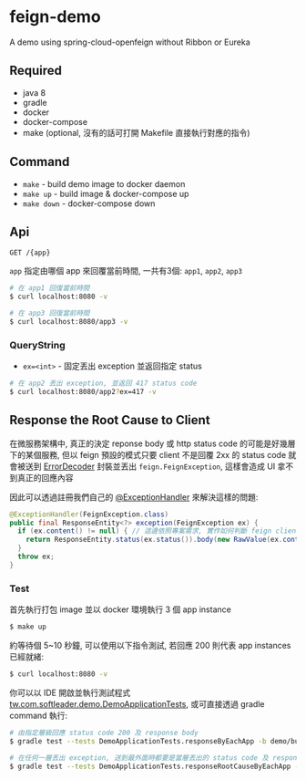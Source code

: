# feign-demo
A demo using spring-cloud-openfeign without Ribbon or Eureka

## Required

- java 8
- gradle
- docker
- docker-compose
- make (optional, 沒有的話可打開 Makefile 直接執行對應的指令)

## Command

- `make` - build demo image to docker daemon
- `make up` - build image & docker-compose up
- `make down` - docker-compose down

## Api

```
GET /{app}
```

`app` 指定由哪個 app 來回覆當前時間, 一共有3個: `app1`, `app2`, `app3`

```sh
# 在 app1 回復當前時間
$ curl localhost:8080 -v

# 在 app3 回復當前時間
$ curl localhost:8080/app3 -v
```

### QueryString

- `ex=<int>` - 固定丟出 exception 並返回指定 status

```sh
# 在 app2 丟出 exception, 並返回 417 status code
$ curl localhost:8080/app2?ex=417 -v
```

## Response the Root Cause to Client

在微服務架構中, 真正的決定 reponse body 或 http status code 的可能是好幾層下的某個服務, 但以 feign 預設的模式只要 client 不是回覆 2xx 的 status code 就會被送到 [ErrorDecoder](https://github.com/OpenFeign/feign/blob/master/core/src/main/java/feign/codec/ErrorDecoder.java#L56) 封裝並丟出 `feign.FeignException`, 這樣會造成 UI 拿不到真正的回應內容

因此可以透過註冊我們自己的 [@ExceptionHandler](https://github.com/softleader/feign-demo/blob/master/demo/src/main/java/tw/com/softleader/demo/FeignExceptionHandler.java) 來解決這樣的問題:

```java
@ExceptionHandler(FeignException.class)
public final ResponseEntity<?> exception(FeignException ex) {
  if (ex.content() != null) { // 這邊依照專案需求, 實作如何判斷 feign client 已經處理了 body 的邏輯
    return ResponseEntity.status(ex.status()).body(new RawValue(ex.contentUTF8()));
  }
  throw ex;
}
```

### Test

首先執行打包 image 並以 docker 環境執行 3 個 app instance

```sh
$ make up
```

約等待個 5~10 秒鐘, 可以使用以下指令測試, 若回應 200 則代表 app instances 已經就緒:

```sh
$ curl localhost:8080 -v
```

你可以以 IDE 開啟並執行測試程式 [tw.com.softleader.demo.DemoApplicationTests](https://github.com/softleader/feign-demo/blob/master/demo/src/test/java/tw/com/softleader/demo/DemoApplicationTests.java), 或可直接透過 gradle command 執行:

```sh
# 由指定層級回應 status code 200 及 response body
$ gradle test --tests DemoApplicationTests.responseByEachApp -b demo/build.gradle --info

# 在任何一層丟出 exception, 送到最外面時都要是當層丟出的 status code 及 response body
$ gradle test --tests DemoApplicationTests.responseRootCauseByEachApp -b demo/build.gradle --info
```
